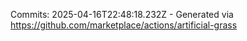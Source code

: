 Commits: 2025-04-16T22:48:18.232Z - Generated via https://github.com/marketplace/actions/artificial-grass
<br>
